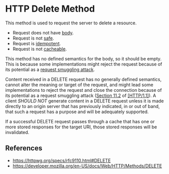 # HTTP Delete Method

This method is used to request the server to delete a resource.

- Request does not have [body](/http/body).
- Request is not [safe](/http/requests/safe).
- Request is [idempotent](/http/requests/idempotent).
- Request is not [cacheable](/http/requests/cacheable).

This method has no defined semantics for the body, so it should be empty. This is because some implementations might reject the request because of its potential as a [request smuggling attack](/http/s).

Content received in a DELETE request has no generally defined semantics, cannot alter the meaning or target of the request, and might lead some implementations to reject the request and close the connection because of its potential as a request smuggling attack ([Section 11.2](https://httpwg.org/specs/rfc9112.html#request.smuggling "Request Smuggling") of [[HTTP/1.1]](https://httpwg.org/specs/rfc9110.html#HTTP11)). A client _SHOULD NOT_ generate content in a DELETE request unless it is made directly to an origin server that has previously indicated, in or out of band, that such a request has a purpose and will be adequately supported.

If a successful DELETE request passes through a cache that has one or more stored responses for the target URI, those stored responses will be invalidated.

## References

- https://httpwg.org/specs/rfc9110.html#DELETE
- https://developer.mozilla.org/en-US/docs/Web/HTTP/Methods/DELETE
